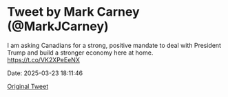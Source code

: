 # Tweet by Mark Carney (@MarkJCarney)

I am asking Canadians for a strong, positive mandate to deal with President Trump and build a stronger economy here at home. https://t.co/VK2XPeEeNX

Date: 2025-03-23 18:11:46

[Original Tweet](https://x.com/MarkJCarney/status/1903872313843441912)

